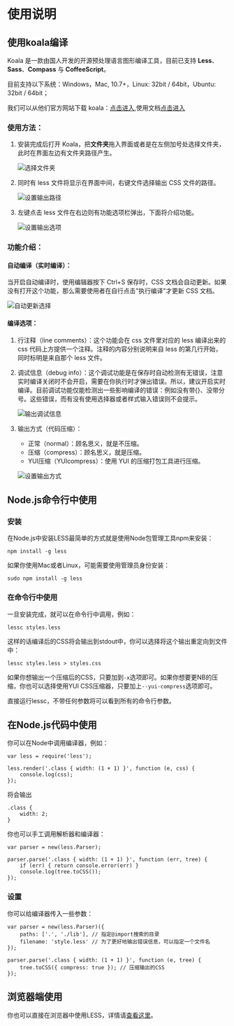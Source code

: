 # 使用说明

## 使用koala编译

Koala 是一款由国人开发的开源预处理语言图形编译工具，目前已支持 **Less**、**Sass**、**Compass** 与 **CoffeeScript**。

目前支持以下系统：Windows，Mac, 10.7+，Linux: 32bit / 64bit，Ubuntu: 32bit / 64bit；

我们可以从他们官方网站下载 koala：[点击进入](http://koala-app.com/index-zh.html),使用文档[点击进入](https://github.com/oklai/koala/wiki/%E4%B8%AD%E6%96%87wiki%E9%A6%96%E9%A1%B5)

### 使用方法：

1.  安装完成后打开 Koala，把**文件夹**拖入界面或者是在左侧加号处选择文件夹，此时在界面左边有文件夹路径产生。

	![选择文件夹](/images/usage_1.jpg)

2.  同时有 less 文件将显示在界面中间，右键文件选择输出 CSS 文件的路径。

	![设置输出路径](/images/usage_2.jpg)

3.  左键点击 less 文件在右边则有功能选项栏弹出，下面将介绍功能。

	![设置输出选项](/images/usage_2.jpg)

### 功能介绍：

#### 自动编译（实时编译）：

当开启自动编译时，使用编辑器按下 Ctrl+S 保存时，CSS 文档会自动更新。如果没有打开这个功能，那么需要使用者在自行点击"执行编译"才更新 CSS 文档。

![自动更新选择](/images/usage_4.jpg)

#### 编译选项：

1.  行注释（line comments）：这个功能会在 css 文件里对应的 less 编译出来的 css 代码上方提供一个注释。注释的内容分别说明来自 less 的第几行开始，同时标明是来自那个 less 文件。
2.  调试信息（debug info）：这个调试功能是在保存时自动检测有无错误，注意实时编译关闭时不会开启，需要在你执行时才弹出错误。所以，建议开启实时编译。目前调试功能仅能检测出一些影响编译的错误：例如没有带{}、没带分号。这些错误，而有没有使用选择器或者样式输入错误则不会提示。

	![输出调试信息](/images/usage_5.jpg)

3. 输出方式（代码压缩）：

	- 正常（normal）：顾名思义，就是不压缩。
	- 压缩（compress）：顾名思义，就是压缩。
	- YUI压缩（YUIcompress）：使用 YUI 的压缩打包工具进行压缩。

	![设置输出方式](/images/usage_6.jpg)

## Node.js命令行中使用

### 安装

在Node.js中安装LESS最简单的方式就是使用Node包管理工具npm来安装：

	npm install -g less

如果你使用Mac或者Linux，可能需要使用管理员身份安装：

	sudo npm install -g less

### 在命令行中使用

一旦安装完成，就可以在命令行中调用，例如：

	lessc styles.less

这样的话编译后的CSS将会输出到stdout中，你可以选择将这个输出重定向到文件中：

	lessc styles.less > styles.css

如果你想输出一个压缩后的CSS，只要加到`-x`选项即可。如果你想要更NB的压缩，你也可以选择使用YUI CSS压缩器，只要加上`--yui-compress`选项即可。

直接运行lessc，不带任何参数将可以看到所有的命令行参数。

## 在Node.js代码中使用

你可以在Node中调用编译器，例如：

	var less = require('less');

	less.render('.class { width: (1 + 1) }', function (e, css) {
		console.log(css);
	});

将会输出

	.class {
		width: 2;
	}

你也可以手工调用解析器和编译器：

	var parser = new(less.Parser);

	parser.parse('.class { width: (1 + 1) }', function (err, tree) {
		if (err) { return console.error(err) }
		console.log(tree.toCSS());
	});

### 设置

你可以给编译器传入一些参数：

	var parser = new(less.Parser)({
		paths: ['.', './lib'], // 指定@import搜索的目录
		filename: 'style.less' // 为了更好地输出错误信息，可以指定一个文件名
	});

	parser.parse('.class { width: (1 + 1) }', function (e, tree) {
		tree.toCSS({ compress: true }); // 压缩输出的CSS
	});

## 浏览器端使用

你也可以直接在浏览器中使用LESS，详情请[查看这里](./usage_browser.html)。